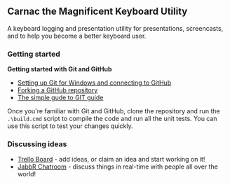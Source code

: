 ## Carnac the Magnificent Keyboard Utility

A keyboard logging and presentation utility for presentations, screencasts, and to help you become a better keyboard user.

### Getting started

**Getting started with Git and GitHub**

 * [Setting up Git for Windows and connecting to GitHub](http://help.github.com/win-set-up-git/)
 * [Forking a GitHub repository](http://help.github.com/fork-a-repo/)
 * [The simple gude to GIT guide](http://rogerdudler.github.com/git-guide/)

Once you're familiar with Git and GitHub, clone the repository and run the ```.\build.cmd``` script to compile the code and run all the unit tests. You can use this script to test your changes quickly.

### Discussing ideas 

* [Trello Board](https://trello.com/board/carnac/4f38fe6ec2fe26391c4e7d34) - add ideas, or claim an idea and start working on it!
* [JabbR Chatroom](http://jabbr.net/#/rooms/code52) - discuss things in real-time with people all over the world!
